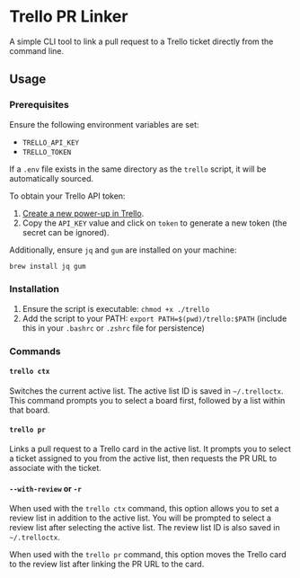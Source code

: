 # Trello PR Linker

A simple CLI tool to link a pull request to a Trello ticket directly from the command line.

## Usage

### Prerequisites

Ensure the following environment variables are set:

- `TRELLO_API_KEY`
- `TRELLO_TOKEN`

If a `.env` file exists in the same directory as the `trello` script, it will be automatically sourced.

To obtain your Trello API token:

1. [Create a new power-up in Trello](https://trello.com/power-ups/admin/new).
2. Copy the `API_KEY` value and click on `token` to generate a new token (the secret can be ignored).

Additionally, ensure `jq` and `gum` are installed on your machine:

```bash
brew install jq gum
```

### Installation

1. Ensure the script is executable: `chmod +x ./trello`
2. Add the script to your PATH: `export PATH=$(pwd)/trello:$PATH` (include this in your `.bashrc` or `.zshrc` file for persistence)

### Commands

#### `trello ctx`

Switches the current active list.
The active list ID is saved in `~/.trelloctx`. This command prompts you to select a board first, followed by a list within that board.

#### `trello pr`

Links a pull request to a Trello card in the active list.
It prompts you to select a ticket assigned to you from the active list, then requests the PR URL to associate with the ticket.

#### `--with-review` or `-r`

When used with the `trello ctx` command, this option allows you to set a review list in addition to the active list. You will be prompted to select a review list after selecting the active list. The review list ID is also saved in `~/.trelloctx`.

When used with the `trello pr` command, this option moves the Trello card to the review list after linking the PR URL to the card.
